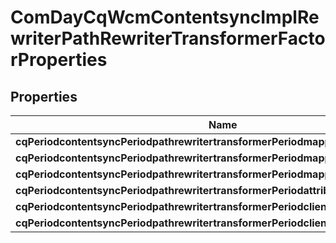 
# ComDayCqWcmContentsyncImplRewriterPathRewriterTransformerFactorProperties

## Properties
Name | Type | Description | Notes
------------ | ------------- | ------------- | -------------
**cqPeriodcontentsyncPeriodpathrewritertransformerPeriodmappingPeriodlinks** | [**ConfigNodePropertyArray**](ConfigNodePropertyArray.md) |  |  [optional]
**cqPeriodcontentsyncPeriodpathrewritertransformerPeriodmappingPeriodclientlibs** | [**ConfigNodePropertyArray**](ConfigNodePropertyArray.md) |  |  [optional]
**cqPeriodcontentsyncPeriodpathrewritertransformerPeriodmappingPeriodimages** | [**ConfigNodePropertyArray**](ConfigNodePropertyArray.md) |  |  [optional]
**cqPeriodcontentsyncPeriodpathrewritertransformerPeriodattributePeriodpattern** | [**ConfigNodePropertyString**](ConfigNodePropertyString.md) |  |  [optional]
**cqPeriodcontentsyncPeriodpathrewritertransformerPeriodclientlibraryPeriodpattern** | [**ConfigNodePropertyString**](ConfigNodePropertyString.md) |  |  [optional]
**cqPeriodcontentsyncPeriodpathrewritertransformerPeriodclientlibraryPeriodreplace** | [**ConfigNodePropertyString**](ConfigNodePropertyString.md) |  |  [optional]




